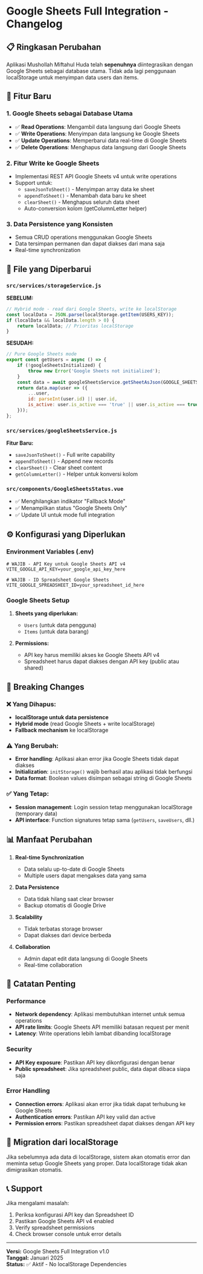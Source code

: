 # Google Sheets Full Integration - Changelog

## 📋 Ringkasan Perubahan

Aplikasi Mushollah Miftahul Huda telah **sepenuhnya** diintegrasikan dengan Google Sheets sebagai database utama. Tidak ada lagi penggunaan localStorage untuk menyimpan data users dan items.

## 🚀 Fitur Baru

### 1. **Google Sheets sebagai Database Utama**
- ✅ **Read Operations**: Mengambil data langsung dari Google Sheets
- ✅ **Write Operations**: Menyimpan data langsung ke Google Sheets  
- ✅ **Update Operations**: Memperbarui data real-time di Google Sheets
- ✅ **Delete Operations**: Menghapus data langsung dari Google Sheets

### 2. **Fitur Write ke Google Sheets**
- Implementasi REST API Google Sheets v4 untuk write operations
- Support untuk:
  - `saveJsonToSheet()` - Menyimpan array data ke sheet
  - `appendToSheet()` - Menambah data baru ke sheet
  - `clearSheet()` - Menghapus seluruh data sheet
  - Auto-conversion kolom (getColumnLetter helper)

### 3. **Data Persistence yang Konsisten**
- Semua CRUD operations menggunakan Google Sheets
- Data tersimpan permanen dan dapat diakses dari mana saja
- Real-time synchronization

## 📁 File yang Diperbarui

### `src/services/storageService.js`
**SEBELUM:**
```javascript
// Hybrid mode - read dari Google Sheets, write ke localStorage
const localData = JSON.parse(localStorage.getItem(USERS_KEY));
if (localData && localData.length > 0) {
    return localData; // Prioritas localStorage
}
```

**SESUDAH:**
```javascript
// Pure Google Sheets mode
export const getUsers = async () => {
    if (!googleSheetsInitialized) {
        throw new Error('Google Sheets not initialized');
    }
    const data = await googleSheetsService.getSheetAsJson(GOOGLE_SHEETS_CONFIG.SHEETS.USERS);
    return data.map(user => ({
        ...user,
        id: parseInt(user.id) || user.id,
        is_active: user.is_active === 'true' || user.is_active === true
    }));
};
```

### `src/services/googleSheetsService.js`
**Fitur Baru:**
- `saveJsonToSheet()` - Full write capability
- `appendToSheet()` - Append new records
- `clearSheet()` - Clear sheet content
- `getColumnLetter()` - Helper untuk konversi kolom

### `src/components/GoogleSheetsStatus.vue`
- ✅ Menghilangkan indikator "Fallback Mode"
- ✅ Menampilkan status "Google Sheets Only"
- ✅ Update UI untuk mode full integration

## ⚙️ Konfigurasi yang Diperlukan

### Environment Variables (.env)
```env
# WAJIB - API Key untuk Google Sheets API v4
VITE_GOOGLE_API_KEY=your_google_api_key_here

# WAJIB - ID Spreadsheet Google Sheets
VITE_GOOGLE_SPREADSHEET_ID=your_spreadsheet_id_here
```

### Google Sheets Setup
1. **Sheets yang diperlukan:**
   - `Users` (untuk data pengguna)
   - `Items` (untuk data barang)

2. **Permissions:**
   - API key harus memiliki akses ke Google Sheets API v4
   - Spreadsheet harus dapat diakses dengan API key (public atau shared)

## 🔧 Breaking Changes

### ❌ Yang Dihapus:
- **localStorage untuk data persistence**
- **Hybrid mode** (read Google Sheets + write localStorage)
- **Fallback mechanism** ke localStorage

### ⚠️ Yang Berubah:
- **Error handling**: Aplikasi akan error jika Google Sheets tidak dapat diakses
- **Initialization**: `initStorage()` wajib berhasil atau aplikasi tidak berfungsi
- **Data format**: Boolean values disimpan sebagai string di Google Sheets

### ✅ Yang Tetap:
- **Session management**: Login session tetap menggunakan localStorage (temporary data)
- **API interface**: Function signatures tetap sama (`getUsers`, `saveUsers`, dll.)

## 📊 Manfaat Perubahan

1. **Real-time Synchronization**
   - Data selalu up-to-date di Google Sheets
   - Multiple users dapat mengakses data yang sama

2. **Data Persistence**
   - Data tidak hilang saat clear browser
   - Backup otomatis di Google Drive

3. **Scalability**
   - Tidak terbatas storage browser
   - Dapat diakses dari device berbeda

4. **Collaboration**
   - Admin dapat edit data langsung di Google Sheets
   - Real-time collaboration

## 🚨 Catatan Penting

### Performance
- **Network dependency**: Aplikasi membutuhkan internet untuk semua operations
- **API rate limits**: Google Sheets API memiliki batasan request per menit
- **Latency**: Write operations lebih lambat dibanding localStorage

### Security
- **API Key exposure**: Pastikan API key dikonfigurasi dengan benar
- **Public spreadsheet**: Jika spreadsheet public, data dapat dibaca siapa saja

### Error Handling
- **Connection errors**: Aplikasi akan error jika tidak dapat terhubung ke Google Sheets
- **Authentication errors**: Pastikan API key valid dan active
- **Permission errors**: Pastikan spreadsheet dapat diakses dengan API key

## 🔄 Migration dari localStorage

Jika sebelumnya ada data di localStorage, sistem akan otomatis error dan meminta setup Google Sheets yang proper. Data localStorage tidak akan dimigrasikan otomatis.

## 📞 Support

Jika mengalami masalah:
1. Periksa konfigurasi API key dan Spreadsheet ID
2. Pastikan Google Sheets API v4 enabled
3. Verify spreadsheet permissions
4. Check browser console untuk error details

---

**Versi:** Google Sheets Full Integration v1.0  
**Tanggal:** Januari 2025  
**Status:** ✅ Aktif - No localStorage Dependencies